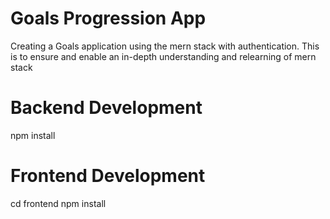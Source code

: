 # Goals Progression App
Creating a Goals application using the mern stack with authentication. This is to ensure and enable an in-depth understanding and relearning of mern stack

# Backend Development
npm install

# Frontend Development
cd frontend
npm install